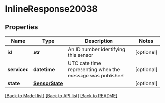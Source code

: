 # InlineResponse20038

## Properties
Name | Type | Description | Notes
------------ | ------------- | ------------- | -------------
**id** | **str** | An ID number identifying this sensor | [optional] 
**serviced** | **datetime** | UTC date time representing when the message was published. | [optional] 
**state** | [**SensorState**](SensorState.md) |  | [optional] 

[[Back to Model list]](../README.md#documentation-for-models) [[Back to API list]](../README.md#documentation-for-api-endpoints) [[Back to README]](../README.md)

